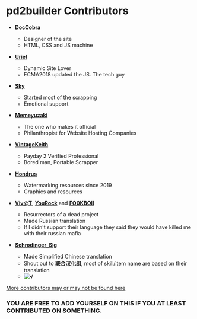 pd2builder Contributors
============================================

* **[DocCobra](https://github.com/DocCobra)**
  * Designer of the site
  * HTML, CSS and JS machine 

* **[Uriel](https://github.com/ImUrX)**
  * Dynamic Site Lover
  * ECMA2018 updated the JS. The tech guy
  
* **[Sky](https://github.com/skylarkblue1)**
  * Started most of the scrapping
  * Emotional support

* **[Memeyuzaki](https://github.com/Memeyuzaki)**
  * The one who makes it official 
  * Philanthropist for Website Hosting Companies
  
* **[VintageKeith](https://steamcommunity.com/profiles/76561193751683416)**
  * Payday 2 Verified Professional
  * Bored man, Portable Scrapper

* **[Hondrus](https://steamcommunity.com/profiles/76561198091232093/)**
  * Watermarking resources since 2019 
  * Graphics and resources

* **[Viv@T](https://steamcommunity.com/id/0vivat0/)**, **[YouRock](https://steamcommunity.com/id/youroplay)** and **[FO0KBOII](https://steamcommunity.com/profiles/76561198158839792/)**
  * Resurrectors of a dead project
  * Made Russian translation
  * If I didn't support their language they said they would have killed me with their russian mafia

* **[Schrodinger_Sig](https://steamcommunity.com/id/xdedxg/)**
  * Made Simplified Chinese translation
  * Shout out to **[联合汉化组](https://modworkshop.net/mod/25388)**, most of skill/item name are based on their translation
  * **![√](https://cdn.discordapp.com/attachments/671478410220142592/678430571600412700/nice.jpg)**

[More contributors may or may not be found here](https://github.com/r-paydaybuilds/pd2builder/graphs/contributors)
### YOU ARE FREE TO ADD YOURSELF ON THIS IF YOU AT LEAST CONTRIBUTED ON SOMETHING.
